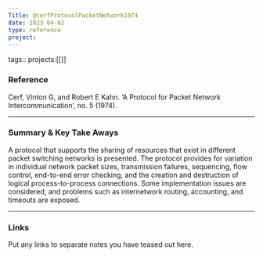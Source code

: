 ```yaml
---
Title: @cerfProtocolPacketNetwork1974
date: 2023-04-02
type: reference
project:
---
```


tags::
projects:[[]]

### Reference 

Cerf, Vinton G, and Robert E Kahn. ‘A Protocol for Packet Network Intercommunication’, no. 5 (1974).

---

### Summary & Key Take Aways

A protocol that supports the sharing of resources that exist in different packet switching networks is presented. The protocol provides for variation in individual network packet sizes, transmission failures, sequencing, flow control, end-to-end error checking, and the creation and destruction of logical process-to-process connections. Some implementation issues are considered, and problems such as internetwork routing, accounting, and timeouts are exposed.

--- 

### Links
Put any links to separate notes you have teased out here.